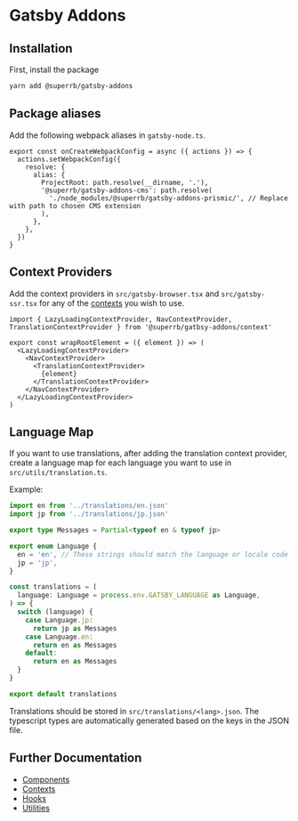 # Gatsby Addons

## Installation

First, install the package

```sh
yarn add @superrb/gatsby-addons
```

## Package aliases

Add the following webpack aliases in `gatsby-node.ts`.

```tsx
export const onCreateWebpackConfig = async ({ actions }) => {
  actions.setWebpackConfig({
    resolve: {
      alias: {
        ProjectRoot: path.resolve(__dirname, '.'),
        '@superrb/gatsby-addons-cms': path.resolve(
          './node_modules/@superrb/gatsby-addons-prismic/', // Replace with path to chosen CMS extension
        ),
      },
    },
  })
}
```

## Context Providers

Add the context providers in `src/gatsby-browser.tsx` and `src/gatsby-ssr.tsx` for any of the [contexts](./src/context/README.md) you wish to use.

```tsx
import { LazyLoadingContextProvider, NavContextProvider, TranslationContextProvider } from '@superrb/gatbsy-addons/context'

export const wrapRootElement = ({ element }) => (
  <LazyLoadingContextProvider>
    <NavContextProvider>
      <TranslationContextProvider>
        {element}
      </TranslationContextProvider>
    </NavContextProvider>
  </LazyLoadingContextProvider>
)
```

## Language Map

If you want to use translations, after adding the translation context provider, create a language map for each language you want to use in `src/utils/translation.ts`.

Example:

```ts
import en from '../translations/en.json'
import jp from '../translations/jp.json'

export type Messages = Partial<typeof en & typeof jp>

export enum Language {
  en = 'en', // These strings should match the language or locale code used in Prismic
  jp = 'jp',
}

const translations = (
  language: Language = process.env.GATSBY_LANGUAGE as Language,
) => {
  switch (language) {
    case Language.jp:
      return jp as Messages
    case Language.en:
      return en as Messages
    default:
      return en as Messages
  }
}

export default translations
```

Translations should be stored in `src/translations/<lang>.json`. The typescript types are automatically generated based on the keys in the JSON file.

## Further Documentation
* [Components](./src/components/README.md)
* [Contexts](./src/context/README.md)
* [Hooks](./src/hooks/README.md)
* [Utilities](./src/utils/README.md)
